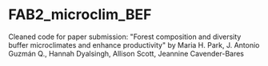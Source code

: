 # FAB2_microclim_BEF
Cleaned code for paper submission: "Forest composition and diversity buffer microclimates and enhance productivity" by Maria H. Park, J. Antonio Guzmán Q., Hannah Dyalsingh, Allison Scott, Jeannine Cavender-Bares
